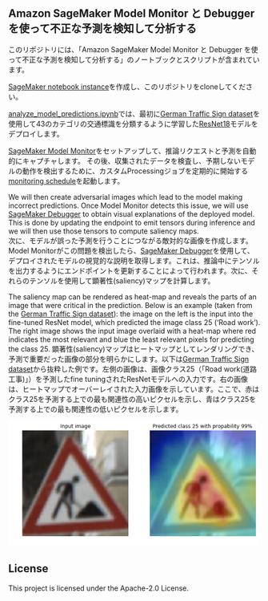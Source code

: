 ## Amazon SageMaker Model Monitor と Debugger を使って不正な予測を検知して分析する

このリポジトリには、「Amazon SageMaker Model Monitor と Debugger を使って不正な予測を検知して分析する」のノートブックとスクリプトが含まれています。

[SageMaker notebook instance](https://docs.aws.amazon.com/sagemaker/latest/dg/howitworks-create-ws.html)を作成し、このリポジトリをcloneしてください。

[analyze_model_predictions.ipynb](analyze_model_predictions.ipynb)では、最初に[German Traffic Sign dataset](https://ieeexplore.ieee.org/document/6033395)を使用して43のカテゴリの交通標識を分類するように学習した[ResNet18](https://arxiv.org/abs/1512.03385)モデルをデプロイします。

[SageMaker Model Monitor](https://aws.amazon.com/blogs/aws/amazon-sagemaker-model-monitor-fully-managed-automatic-monitoring-for-your-machine-learning-models/)をセットアップして、推論リクエストと予測を自動的にキャプチャします。
その後、収集されたデータを検査し、予期しないモデルの動作を検出するために、カスタムProcessingジョブを定期的に開始する[monitoring schedule](https://docs.aws.amazon.com/sagemaker/latest/dg/model-monitor-scheduling.html)を起動します。

We will then create adversarial images which lead to the model making incorrect predictions. Once Model Monitor detects this issue, we will use [SageMaker Debugger](https://aws.amazon.com/blogs/aws/amazon-sagemaker-debugger-debug-your-machine-learning-models/) to obtain visual explanations of the deployed model. This is done by updating the endpoint to emit tensors during inference and we will then use those tensors to compute saliency maps.  
次に、モデルが誤った予測を行うことにつながる敵対的な画像を作成します。 Model Monitorがこの問題を検出したら、[SageMaker Debugger](https://aws.amazon.com/blogs/aws/amazon-sagemaker-debugger-debug-your-machine-learning-models/)を使用して、デプロイされたモデルの視覚的な説明を取得します。これは、推論中にテンソルを出力するようにエンドポイントを更新することによって行われます。次に、それらのテンソルを使用して顕著性(saliency)マップを計算します。

The saliency map can be rendered as heat-map and reveals the parts of an image that were critical in the prediction. Below is an example (taken from the  [German Traffic Sign dataset](http://benchmark.ini.rub.de/?section=gtsrb&subsection=dataset)):  the image on the left is the input into the fine-tuned ResNet model, which predicted the image class 25 (‘Road work’). The right image shows the input image overlaid with a heat-map where red indicates the most relevant and blue the least relevant pixels for predicting the class 25.
顕著性(saliency)マップはヒートマップとしてレンダリングでき、予測で重要だった画像の部分を明らかにします。以下は[German Traffic Sign dataset](http://benchmark.ini.rub.de/?section=gtsrb&subsection=dataset)から抜粋した例です。左側の画像は、画像クラス25（「Road work(道路工事)」）を予測したfine tuningされたResNetモデルへの入力です。右の画像は、ヒートマップでオーバーレイされた入力画像を示しています。ここで、赤はクラス25を予測する上での最も関連性の高いピクセルを示し、青はクラス25を予測する上での最も関連性の低いピクセルを示します。

<p>
<img src="images/image.png", width="500" height="250" />
</p>

## License

This project is licensed under the Apache-2.0 License.

